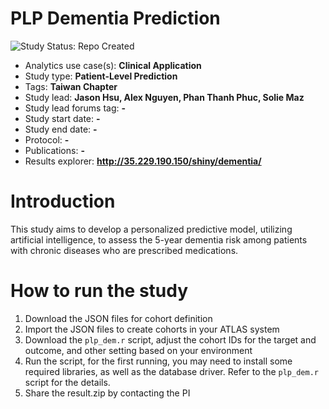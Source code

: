 # PLP Dementia Prediction
<img src="https://img.shields.io/badge/Study%20Status-Repo%20Created-lightgray.svg" alt="Study Status: Repo Created">

- Analytics use case(s): **Clinical Application**
- Study type: **Patient-Level Prediction**
- Tags: **Taiwan Chapter**
- Study lead: **Jason Hsu, Alex Nguyen, Phan Thanh Phuc, Solie Maz**
- Study lead forums tag: **-**
- Study start date: **-**
- Study end date: **-**
- Protocol: **-**
- Publications: **-**
- Results explorer: **http://35.229.190.150/shiny/dementia/**

# Introduction
This study aims to develop a personalized predictive model, utilizing artificial intelligence, to assess the 5-year dementia risk among patients with chronic diseases who are prescribed medications.

# How to run the study
1. Download the JSON files for cohort definition
2. Import the JSON files to create cohorts in your ATLAS system
3. Download the `plp_dem.r` script, adjust the cohort IDs for the target and outcome, and other setting based on your environment
4. Run the script, for the first running, you may need to install some required libraries, as well as the database driver. Refer to the `plp_dem.r` script for the details.
5. Share the result.zip by contacting the PI 
